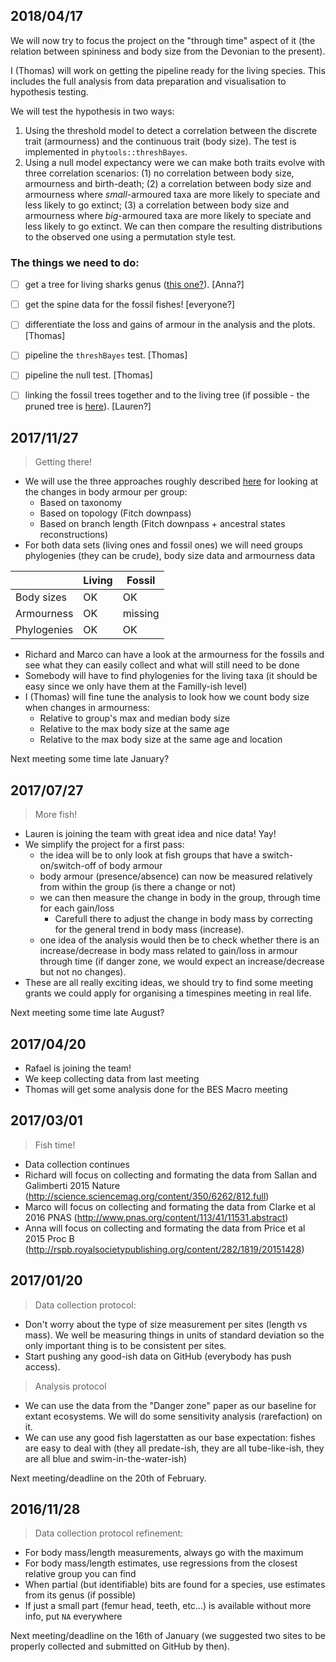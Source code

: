 ## 2018/04/17

We will now try to focus the project on the "through time" aspect of it (the relation between spininess and body size from the Devonian to the present).

I (Thomas) will work on getting the pipeline ready for the living species.
This includes the full analysis from data preparation and visualisation to hypothesis testing.

We will test the hypothesis in two ways:

 1. Using the threshold model to detect a correlation between the discrete trait (armourness) and the continuous trait (body size). The test is implemented in `phytools::threshBayes`.
 2. Using a null model expectancy were we can make both traits evolve with three correlation scenarios: (1) no correlation between body size, armourness and birth-death; (2) a correlation between body size and armourness where _small_-armoured taxa are more likely to speciate and less likely to go extinct; (3) a correlation between body size and armourness where _big_-armoured taxa are more likely to speciate and less likely to go extinct. We can then compare the resulting distributions to the observed one using a permutation style test.

### The things we need to do:

 - [ ] get a tree for living sharks genus ([this one?](https://www.nature.com/articles/s41559-017-0448-4?error=cookies_not_supported&code=9d5dd48d-ee56-48dc-b669-4431c6c1bf55)). [Anna?]

 - [ ] get the spine data for the fossil fishes! [everyone?]

 - [ ] differentiate the loss and gains of armour in the analysis and the plots. [Thomas]

 - [ ] pipeline the `threshBayes` test. [Thomas]

 - [ ] pipeline the null test. [Thomas]

 - [ ] linking the fossil trees together and to the living tree (if possible - the pruned tree is [here](https://github.com/TGuillerme/Timespines/tree/master/Data/Processed/342t_living.tre)). [Lauren?]

## 2017/11/27

> Getting there!
 * We will use the three approaches roughly described [here](https://cdn.rawgit.com/TGuillerme/Timespines/a149bcb5/Analysis/ArmorChange.html) for looking at the changes in body armour per group:
 	* Based on taxonomy
 	* Based on topology (Fitch downpass)
 	* Based on branch length (Fitch downpass + ancestral states reconstructions)
 * For both data sets (living ones and fossil ones) we will need groups phylogenies (they can be crude), body size data and armourness data

|   | Living  | Fossil  |
|---|---|---|
| Body sizes | OK | OK |
| Armourness | OK | missing |
| Phylogenies | OK | OK |

 * Richard and Marco can have a look at the armourness for the fossils and see what they can easily collect and what will still need to be done
 * Somebody will have to find phylogenies for the living taxa (it should be easy since we only have them at the Familly-ish level)
 * I (Thomas) will fine tune the analysis to look how we count body size when changes in armourness:
 	* Relative to group's max and median body size
 	* Relative to the max body size at the same age
 	* Relative to the max body size at the same age and location

Next meeting some time late January?

## 2017/07/27

> More fish!
 * Lauren is joining the team with great idea and nice data! Yay!
 * We simplify the project for a first pass:
 	* the idea will be to only look at fish groups that have a switch-on/switch-off of body armour
 	* body armour (presence/absence) can now be measured relatively from within the group (is there a change or not)
 	* we can then measure the change in body in the group, through time for each gain/loss
 		* Carefull there to adjust the change in body mass by correcting for the general trend in body mass (increase).
 	* one idea of the analysis would then be to check whether there is an increase/decrease in body mass related to gain/loss in armour through time (if danger zone, we would expect an increase/decrease but not no changes).
 * These are all really exciting ideas, we should try to find some meeting grants we could apply for organising a timespines meeting in real life.

Next meeting some time late August?

## 2017/04/20

 * Rafael is joining the team!
 * We keep collecting data from last meeting
 * Thomas will get some analysis done for the BES Macro meeting
 
## 2017/03/01

> Fish time!
 * Data collection continues
 * Richard will focus on collecting and formating the data from Sallan and Galimberti 2015 Nature (http://science.sciencemag.org/content/350/6262/812.full)
 * Marco will focus on collecting and formating the data from Clarke et al 2016 PNAS (http://www.pnas.org/content/113/41/11531.abstract)	
 * Anna will focus on collecting and formating the data from Price et al 2015 Proc B (http://rspb.royalsocietypublishing.org/content/282/1819/20151428)

## 2017/01/20

> Data collection protocol:
 * Don't worry about the type of size measurement per sites (length vs mass). We well be measuring things in units of standard deviation so the only important thing is to be consistent per sites.
 * Start pushing any good-ish data on GitHub (everybody has push access).

> Analysis protocol
 * We can use the data from the "Danger zone" paper as our baseline for extant ecosystems. We will do some sensitivity analysis (rarefaction) on it.
 * We can use any good fish lagerstatten as our base expectation: fishes are easy to deal with (they all predate-ish, they are all tube-like-ish, they are all blue and swim-in-the-water-ish)

Next meeting/deadline on the 20th of February.

## 2016/11/28

> Data collection protocol refinement:
 * For body mass/length measurements, always go with the maximum
 * For body mass/length estimates, use regressions from the closest relative group you can find
 * When partial (but identifiable) bits are found for a species, use estimates from its genus (if possible)
 * If just a small part (femur head, teeth, etc...) is available without more info, put `NA` everywhere
 
Next meeting/deadline on the 16th of January (we suggested two sites to be properly collected and submitted on GitHub by then).
 
